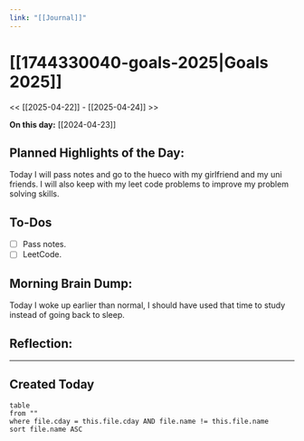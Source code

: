 ```yaml
---
link: "[[Journal]]"
---
```

# [[1744330040-goals-2025|Goals 2025]]
<< [[2025-04-22]] - [[2025-04-24]] >>

**On this day:** [[2024-04-23]]
## Planned Highlights of the Day:
Today I will pass notes and go to the hueco with my girlfriend and my uni friends. I will also keep with my leet code problems to improve my problem solving skills.
## To-Dos
- [ ] Pass notes.
- [ ] LeetCode.
## Morning Brain Dump:
Today I woke up earlier than normal, I should have used that time to study instead of going back to sleep.
## Reflection:

---
## Created Today
```dataview
table
from ""
where file.cday = this.file.cday AND file.name != this.file.name
sort file.name ASC
```

